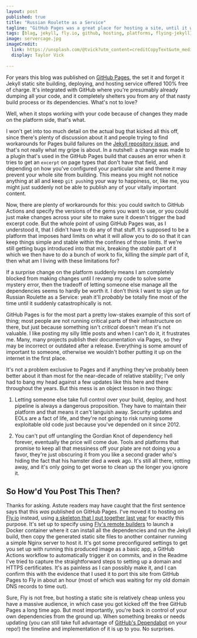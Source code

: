```yaml
---
layout: post
published: true
title: "Russian Roulette as a Service"
tagline: "GitHub Pages was a great place for hosting a site, until it wasn't"
tags: [blag, jekyll, fly.io, github, hosting, platforms, flying-jekyll]
image: servercage.jpg
imageCredit:
  link: https://unsplash.com/@tvick?utm_content=creditCopyText&utm_medium=referral&utm_source=unsplash
  display: Taylor Vick
  
---
```


For years this blog was published on [GitHub Pages](https://pages.github.com), the set it and forget it Jekyll static site building, deploying, and hosting service offered 100% free of charge. It's integrated with GitHub where you're presumably already dumping all your code, and it completely shelters you from any of that nasty build process or its dependencies. What's not to love?

Well, when it stops working with your code because of changes they made on the platform side, that's what. 

I won't get into too much detail on the actual bug that kicked all this off, since there's plenty of discussion about it and people trying to find workarounds for Pages build failures on the [Jekyll repository issue](https://github.com/jekyll/jekyll/issues/9544), and that's not really what my gripe is about. In a nutshell: a change was made to a plugin that's used in the GitHub Pages build that causes an error when it tries to get an `excerpt` on page types that don't have that field, and depending on how you've configured your particular site and theme it may prevent your whole site from building. This means you might not notice anything at all and keep `git push`ing your way to happiness, or, like me, you might just suddenly not be able to publish any of your vitally important content.

Now, there are plenty of workarounds for this: you could switch to GitHub Actions and specify the versions of the gems you want to use, or you could just make changes across your site to make sure it doesn't trigger the bad excerpt code. But the whole point of using GitHub Pages was, as I understood it, that I didn't have to do any of that stuff. It's supposed to be a platform that imposes hard limits on what it will allow you to do so that it can keep things simple and stable within the confines of those limits. If we're still getting bugs introduced into that mix, breaking the *stable* part of it which we then have to do a bunch of work to fix, killing the *simple* part of it, then what am I living with these limitations for?

If a surprise change on the platform suddenly means I am completely blocked from making changes until I revamp my code to solve some mystery error, then the tradeoff of letting someone else manage all the dependencies seems to hardly be worth it. I don't think I want to sign up for Russian Roulette as a Service: yeah it'll *probably* be totally fine most of the time until it suddenly catastrophically is not. 

GitHub Pages is for the most part a pretty low-stakes example of this sort of thing; most people are not running critical parts of their infrastructure on there, but just because something isn't *critical* doesn't mean it's not valuable. I like posting my silly little posts and when I can't do it, it frustrates me. Many, many projects publish their documentation via Pages, so they may be incorrect or outdated after a release. Everything is some amount of important to someone, otherwise we wouldn't bother putting it up on the internet in the first place.

It's not a problem exclusive to Pages and if anything they've probably been better about it than most for the near-decade of relative stability; I've only had to bang my head against a few updates like this here and there throughout the years. But this mess is an object lesson in two things: 

1. Letting someone else take full control over your build, deploy, and host pipeline is always a dangerous proposition. They have to maintain their platform and that means it can't languish away. Security updates and EOLs are a fact of life, and they're not going to risk running some exploitable old code just because you've depended on it since 2012. 

2. You can't put off untangling the Gordian Knot of dependency hell forever, eventually the price will come due. Tools and platforms that promise to keep all that messiness off your plate are not doing you a favor, they're just obscuring it from you like a second grader who's hiding the fact that his hamster died a week ago. It's still all there, rotting away, and it's only going to get worse to clean up the longer you ignore it. 

## So How'd You Post This Then?

Thanks for asking. Astute readers may have caught that the first sentence says that this *was* published on GitHub Pages. I've moved it to hosting on [Fly.io](https://fly.io) instead, using [a skeleton that I put together last year](https://github.com/pettazz/flying-jekyll) for exactly this purpose. It's set up to specify using [Fly's remote builders](https://fly.io/docs/reference/builders/) to launch a Docker container where it can install all the dependencies and run the Jekyll build, then copy the generated static site files to another container running a simple Nginx server to host it. It's got some preconfigured settings to get you set up with running this produced image as a basic app, a GitHub Actions workflow to automatically trigger it on commits, and in the Readme I've tried to capture the straightforward steps to setting up a domain and HTTPS certificates. It's as painless as I can possibly make it, and I can confirm this with the evidence that I used it to port this site from GitHub Pages to Fly in about an hour (most of which was waiting for my old domain DNS records to time out).

Sure, Fly is not free, but hosting a static site is relatively cheap unless you have a massive audience, in which case you got kicked off the free GitHub Pages a long time ago. But most importantly, you're back in control of your own dependencies from the ground up. When something breaks or needs updating (you can still take full advantage of [GitHub's Dependabot](https://github.com/dependabot) on your repo!) the timeline and implementation of it is up to you. No surprises. 